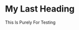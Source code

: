 <!DOCTYPE html>
<html>
<body>

<h1>My Last Heading</h1>

<p> This Is Purely For Testing</p>

</body>
</html>

